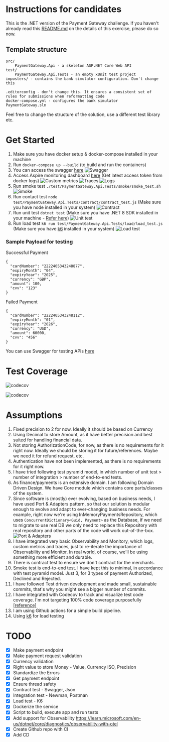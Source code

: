 # Instructions for candidates

This is the .NET version of the Payment Gateway challenge. If you haven't already read this [README.md](https://github.com/cko-recruitment/) on the details of this exercise, please do so now. 

## Template structure
```
src/
    PaymentGateway.Api - a skeleton ASP.NET Core Web API
test/
    PaymentGateway.Api.Tests - an empty xUnit test project
imposters/ - contains the bank simulator configuration. Don't change this

.editorconfig - don't change this. It ensures a consistent set of rules for submissions when reformatting code
docker-compose.yml - configures the bank simulator
PaymentGateway.sln
```

Feel free to change the structure of the solution, use a different test library etc.

# Get Started
1. Make sure you have docker setup & docker-compose installed in your machine
2. Run `docker-compose up --build` (to build and run the containers)
3. You can access the swagger [here](http://localhost:5001/swagger/index.html)
![Swagger](https://i.ibb.co/ZJmLSpR/Screenshot-2024-12-09-at-11-42-14.png)
4. Access Aspire monitoring dashboard [here](http://localhost:18888/login?t=4a90e99a2bc2149d43c9f83a5ccf2963) (Get latest access token from docker logs)
![Custom metrics](https://i.ibb.co/DfVq40z/Screenshot-2024-12-09-at-11-38-55.png)
![Traces](https://i.ibb.co/SXHsd3W/Screenshot-2024-12-09-at-11-39-08.png)
![Logs](https://i.ibb.co/VVz6bzP/Screenshot-2024-12-09-at-11-39-18.png)
5. Run smoke test `./test/PaymentGateway.Api.Tests/smoke/smoke_test.sh`
![Smoke](https://i.ibb.co/mtkDkC5/Screenshot-2024-12-09-at-11-42-32.png)
6. Run contact test `node test/PaymentGateway.Api.Tests/contract/contract_test.js` (Make sure you have node installed in your system)
![Contract](https://i.ibb.co/dt4MS7x/Screenshot-2024-12-09-at-11-42-44.png)
7. Run unit test `dotnet test` (Make sure you have .NET 8 SDK installed in your machine - [Refer here](https://dotnet.microsoft.com/en-us/download/dotnet/8.0))
   ![Unit test](https://i.ibb.co/PjW7t6F/Screenshot-2024-12-09-at-12-12-24.png)
8. Run load test `k6 run test/PaymentGateway.Api.Tests/load/load_test.js` (Make sure you have [k6](https://k6.io/open-source/) installed in your system)
   ![Load test](https://i.ibb.co/M1PJJ3W/Screenshot-2024-12-10-at-17-42-02.png)

### Sample Payload for testing

Successful Payment
```
{
  "cardNumber": "2222405343248877",
  "expiryMonth": "04",
  "expiryYear": "2025",
  "currency": "GBP",
  "amount": 100,
  "cvv": "123"
}
```
Failed Payment
```
{
  "cardNumber": "2222405343248112",
  "expiryMonth": "01",
  "expiryYear": "2026",
  "currency": "USD",
  "amount": 60000,
  "cvv": "456"
}
```
You can use Swagger for testing APIs [here](http://localhost:5001/swagger/index.html)

# Test Coverage
![codecov](https://codecov.io/gh/umr55766/payment-gateway-challenge-dotnet/branch/main/graph/badge.svg)

![codecov](https://codecov.io/github/umr55766/payment-gateway-challenge-dotnet/graphs/tree.svg?token=A5OH2E0E3B)


# Assumptions
1. Fixed precision to 2 for now. Ideally it should be based on Currency
2. Using Decimal to store Amount, as it have better precision and best suited for handling financial data.
3. Not storing AuthorizationCode, for now, as there is no requirements for it right now. Ideally we should be storing it for future/references. Maybe we need it for refund request, etc.
4. Authentication have not been implemented, as there is no requirements for it right now.
5. I have tried following test pyramid model, in which number of unit test > number of integration > number of end-to-end tests.
6. As finance/payments is an extensive domain. I am following Domain Driven Design. We have Core module which contains core parts/classes of the system.
7. Since software is (mostly) ever evolving, based on business needs, I have used Port & Adapters pattern, so that our solution is modular enough to evolve and adapt to ever-changing business needs. For example, right now we're using InMemoryPaymentsRepository, which uses `ConcurrentDictionary<Guid, Payment>` as the Database, if we need to migrate to use real DB we only need to replace this Repository with real repository and other parts of the code will work out-of-the-box.
![Port & Adapters](https://miro.medium.com/v2/resize:fit:1400/format:webp/0*3FZGIgynXuegHO4Y.)
8. I have integrated very basic Observability and Monitory, which logs, custom metrics and traces, just to re-iterate the importance of Observability and Monitor. In real world, of course, we'll be using something more efficient and durable.
9. There is contract test to ensure we don't contract for the merchants.
10. Smoke test is end-to-end test. I have kept this to minimal, in accordance with test pyramid model. Just 3, for 3 types of payment Authorized, Declined and Rejected.
11. I have followed Test driven development and made small, sustainable commits, that's why you might see a bigger number of commits.
12. I have integrated with Codecov to track and visualize test code coverage. I'm not targeting 100% code coverage purposefully [[reference]](https://en.wikipedia.org/wiki/Goodhart%27s_law)
13. I am using Github actions for a simple build pipeline.
14. Using [k6](https://k6.io/open-source/) for load testing 


# TODO
- [X] Make payment endpoint
- [X] Make payment request validation
- [X] Currency validation
- [X] Right value to store Money - Value, Currency ISO, Precision
- [X] Standardize the Errors
- [X] Get payment endpoint
- [X] Ensure thread safety
- [X] Contract test - Swagger, Json
- [X] Integration test - Newman, Postman
- [X] Load test - K6
- [X] Dockerize the service
- [X] Script to build, execute app and run tests
- [X] Add support for Observability https://learn.microsoft.com/en-us/dotnet/core/diagnostics/observability-with-otel
- [X] Create Github repo with CI
- [X] Add CD

